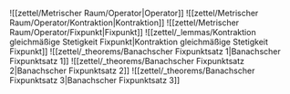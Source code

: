 ![[zettel/Metrischer Raum/Operator|Operator]]
![[zettel/Metrischer Raum/Operator/Kontraktion|Kontraktion]]
![[zettel/Metrischer Raum/Operator/Fixpunkt|Fixpunkt]]
![[zettel/_lemmas/Kontraktion gleichmäßige Stetigkeit Fixpunkt|Kontraktion gleichmäßige Stetigkeit Fixpunkt]]
![[zettel/_theorems/Banachscher Fixpunktsatz 1|Banachscher Fixpunktsatz 1]]
![[zettel/_theorems/Banachscher Fixpunktsatz 2|Banachscher Fixpunktsatz 2]]
![[zettel/_theorems/Banachscher Fixpunktsatz 3|Banachscher Fixpunktsatz 3]]